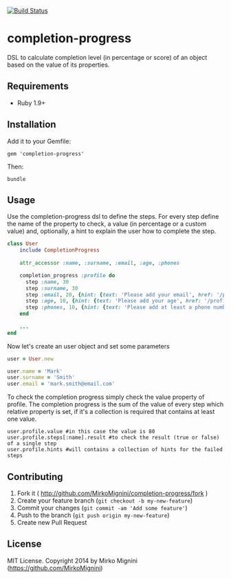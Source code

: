 [![Build Status](https://travis-ci.org/MirkoMignini/completion-progress.png?branch=master)](https://travis-ci.org/MirkoMignini/completion-progress)

completion-progress
===================

DSL to calculate completion level (in percentage or score) of an object based on the value of its properties.

## Requirements

* Ruby 1.9+

## Installation

Add it to your Gemfile:

`gem 'completion-progress'`

Then:

`bundle`

## Usage

Use the completion-progress dsl to define the steps.
For every step define the name of the property to check, a value (in percentage or a custom value) and, optionally, a hint to explain the user how to complete the step.

```ruby
class User
    include CompletionProgress
    
    attr_accessor :name, :surname, :email, :age, :phones

    completion_progress :profile do
      step :name, 30
      step :surname, 30
      step :email, 20, {hint: {text: 'Please add your email', href: '/profile/edit'}}
      step :age, 10, {hint: {text: 'Please add your age', href: '/profile/edit'}}
      step :phones, 10, {hint: {text: 'Please add at least a phone number', href: '/profile/edit/phones'}}
    end
    
    ...
end
```

Now let's create an user object and set some parameters
```ruby
user = User.new

user.name = 'Mark'
user.surname = 'Smith'
user.email = 'mark.smith@email.com'
```

To check the completion progress simply check the value property of profile.
The completion progress is the sum of the value of every step which relative property is set, if it's a collection is required that contains at least one value.

```
user.profile.value #in this case the value is 80
user.profile.steps[:name].result #to check the result (true or false) of a single step
user.profile.hints #will contains a collection of hints for the failed steps
```

## Contributing

1. Fork it ( http://github.com/MirkoMignini/completion-progress/fork )
2. Create your feature branch (`git checkout -b my-new-feature`)
3. Commit your changes (`git commit -am 'Add some feature'`)
4. Push to the branch (`git push origin my-new-feature`)
5. Create new Pull Request

## License

MIT License. Copyright 2014 by Mirko Mignini (https://github.com/MirkoMignini)